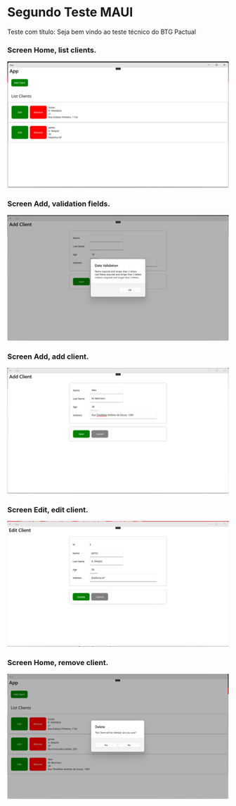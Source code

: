 # Segundo Teste MAUI
Teste com título: Seja bem vindo ao teste técnico do BTG Pactual


### Screen Home, list clients.

<img src="/Docs/Resources/screen_list.png">

### Screen Add, validation fields.

<img src="/Docs/Resources/screen_validation.png">

### Screen Add, add client.

<img src="/Docs/Resources/screen_add.png">

### Screen Edit, edit client.

<img src="/Docs/Resources/screen_edit.png">

### Screen Home, remove client.

<img src="/Docs/Resources/screen_remove.png">
